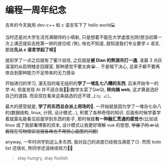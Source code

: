 
# 编程一周年纪念

去年的今天我用 dev-c++ 和 c 语言写下了 hello world:computer:

当时还是对大学生活充满期待的小萌新, 只是想着不能在大学虚度光阴(想当初第一次上课还提前去抢第一排的座位呢 /笑), 啥也不知道, 就知道我们专业要学 c 语言, 那就**先从 c 语言学起了呗**:thinking:

提前学了一点之后就有了蜜汁自信, 之后就是**被 Dian 的熬测吊打一通**, 凌晨 3 点灰溜溜的从启明楼走回寝室, 那种感觉不要太爽:sob:... 于是暗下决心, 这辈子都不要再体会到那种能力不足带来的无力感:tired_face:

开始递归的学习, 漫无目的毫无组织的**学了一堆乱七八糟的东西**, 后来开始专一的学 AI, 但是发现 AI 并不适合我:man_facepalming:(数学太菜了QwQ), **转向搞 web**, 这才算是选好自己的道路. 而且现在看来这条路选的还不错 \_(:з」∠)\_

最大的感受就是, **学了的东西总会派上用场的**:eyes:. 一开始就是因为学了一堆杂七杂八的(数据结构, linux, 计网, 设计模式...), 积累了各种奇怪的知识. 后面有时候学着学着就莫名能看见前面学到东西的影子, 那时候就**有一种融汇贯通的感觉**:sunglasses:(比如说 linux 成了我部署博客的资本, 设计模式让我更好理解 vue 的思想, <del>学废了的 ai 让我现在写物理实验报告再也不用担心画图的问题</del>)

anyway, 一年时间学到这么多东西, 我对自己的进度已经相当满意了:smirk:. 然而 todo list 还很长, 熊同学还请继续努力:fist_oncoming::fist_oncoming:

> stay hungry, stay foolish